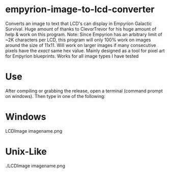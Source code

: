 # empyrion-image-to-lcd-converter
Converts an image to text that LCD's can display in Empyrion Galactic Survival. Huge amount of thanks to ClevorTrevor for his huge amount of help & work on this program.
Note: Since Empyrion has an arbitrary limit of ~2K characters per LCD, this program will only 100% work on images around the size of 11x11. Will work on larger images if many consecutive pixels have the *exact* same hex value. Mainly designed as a tool for pixel art for Empyrion blueprints. Works for all image types I have tested

# Use
After compiling or grabbing the release, open a terminal (command prompt on windows). Then type in one of the following: 

# Windows
LCDImage imagename.png

# Unix-Like
./LCDImage imagename.png

